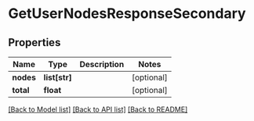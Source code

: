 # GetUserNodesResponseSecondary

## Properties
Name | Type | Description | Notes
------------ | ------------- | ------------- | -------------
**nodes** | **list[str]** |  | [optional] 
**total** | **float** |  | [optional] 

[[Back to Model list]](../README.md#documentation-for-models) [[Back to API list]](../README.md#documentation-for-api-endpoints) [[Back to README]](../README.md)

